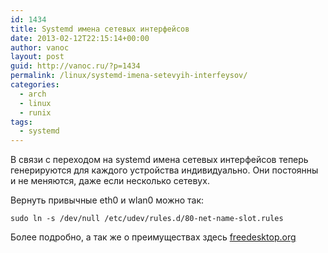 ```yaml
---
id: 1434
title: Systemd имена сетевых интерфейсов
date: 2013-02-12T22:15:14+00:00
author: vanoc
layout: post
guid: http://vanoc.ru/?p=1434
permalink: /linux/systemd-imena-setevyih-interfeysov/
categories:
  - arch
  - linux
  - runix
tags:
  - systemd
---
```

В связи с переходом на systemd имена сетевых интерфейсов теперь генерируются для каждого устройства индивидуально. Они постоянны и не меняются, даже если несколько сетевух.

Вернуть привычные eth0 и wlan0 можно так:

`sudo ln -s /dev/null /etc/udev/rules.d/80-net-name-slot.rules`

Более подробно, а так же о преимуществах здесь <a href="http://www.freedesktop.org/wiki/Software/systemd/PredictableNetworkInterfaceNames" title="freedesktop.org" target="_blank">freedesktop.org</a>
